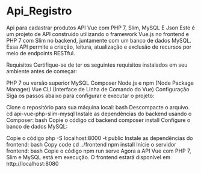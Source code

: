 # Api_Registro
Api para cadastrar produtos
API Vue com PHP 7, Slim, MySQL E Json
Este é um projeto de API construído utilizando o framework Vue.js no frontend e PHP 7 com Slim no backend, juntamente com um banco de dados MySQL. Essa API permite a criação, leitura, atualização e exclusão de recursos por meio de endpoints RESTful.

Requisitos
Certifique-se de ter os seguintes requisitos instalados em seu ambiente antes de começar:

PHP 7 ou versão superior
MySQL
Composer
Node.js e npm (Node Package Manager)
Vue CLI (Interface de Linha de Comando do Vue)
Configuração
Siga os passos abaixo para configurar e executar o projeto:

Clone o repositório para sua máquina local:
bash
Descompacte o arquivo.
cd api-vue-php-slim-mysql
Instale as dependências do backend usando o Composer:
bash
Copie o código
cd backend
composer install
Configure o banco de dados MySQL:

Copie o código
php -S localhost:8000 -t public
Instale as dependências do frontend:
bash
Copy code
cd ../frontend
npm install
Inicie o servidor frontend:
bash
Copie o código
npm run serve
Agora a API Vue com PHP 7, Slim e MySQL está em execução. O frontend estará disponível em http://localhost:8080 
